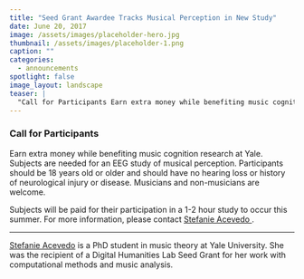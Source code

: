 ```yaml
---
title: "Seed Grant Awardee Tracks Musical Perception in New Study"
date: June 20, 2017
image: /assets/images/placeholder-hero.jpg
thumbnail: /assets/images/placeholder-1.png
caption: ""
categories: 
  - announcements
spotlight: false 
image_layout: landscape
teaser: |
  "Call for Participants Earn extra money while benefiting music cognition research at Yale. Subjects are needed for an EEG study of musical perception. Participants should be 18 years old or older and..."
---
```


<h3>Call for Participants</h3>
   
Earn extra money while benefiting music cognition research at Yale. Subjects are needed for an EEG study of musical perception. Participants should be 18 years old or older and should have no hearing loss or history of neurological injury or disease. Musicians and non-musicians are welcome.
    
Subjects will be paid for their participation in a 1-2 hour study to occur this summer. For more information, please contact <a href="mailto:stefanie.acevedo@yale.edu"> Stefanie Acevedo </a>.
    
----

<a href="http://yalemusic.yale.edu/people/stefanie-acevedo" target="_blank">Stefanie Acevedo</a> is a PhD student in music theory at Yale University. She was the recipient of a Digital Humanities Lab Seed Grant for her work with computational methods and music analysis.